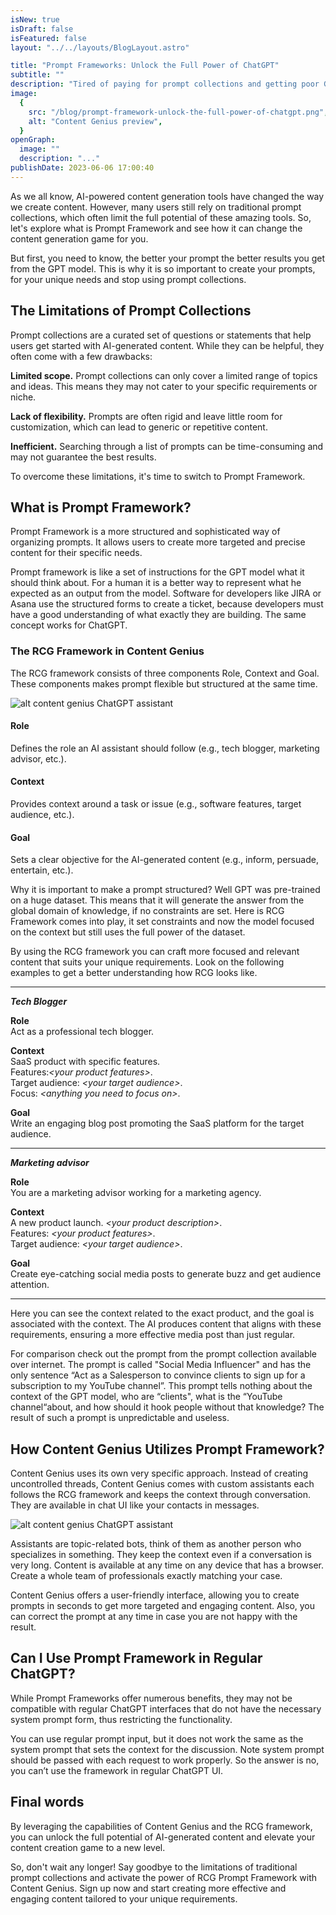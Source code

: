 ```yaml
---
isNew: true
isDraft: false
isFeatured: false
layout: "../../layouts/BlogLayout.astro"

title: "Prompt Frameworks: Unlock the Full Power of ChatGPT"
subtitle: ""
description: "Tired of paying for prompt collections and getting poor GPT answers? Use Prompt Framework to create context-aware assistants that exactly match your task and harness the true potential of AI content generation."
image:
  {
    src: "/blog/prompt-framework-unlock-the-full-power-of-chatgpt.png",
    alt: "Content Genius preview",
  }
openGraph:
  image: ""
  description: "..."
publishDate: 2023-06-06 17:00:40
---
```


As we all know, AI-powered content generation tools have changed the way we create content. However, many users still rely on traditional prompt collections, which often limit the full potential of these amazing tools. So, let's explore what is Prompt Framework and see how it can change the content generation game for you.

But first, you need to know, the better your prompt the better results you get from the GPT model. This is why it is so important to create your prompts, for your unique needs and stop using prompt collections.

## The Limitations of Prompt Collections

Prompt collections are a curated set of questions or statements that help users get started with AI-generated content. While they can be helpful, they often come with a few drawbacks:

**Limited scope.** Prompt collections can only cover a limited range of topics and ideas. This means they may not cater to your specific requirements or niche.

**Lack of flexibility.** Prompts are often rigid and leave little room for customization, which can lead to generic or repetitive content.

**Inefficient.** Searching through a list of prompts can be time-consuming and may not guarantee the best results.

To overcome these limitations, it's time to switch to Prompt Framework.

## What is Prompt Framework?

Prompt Framework is a more structured and sophisticated way of organizing prompts. It allows users to create more targeted and precise content for their specific needs.

Prompt framework is like a set of instructions for the GPT model what it should think about. For a human it is a better way to represent what he expected as an output from the model. Software for developers like JIRA or Asana use the structured forms to create a ticket, because developers must have a good understanding of what exactly they are building. The same concept works for ChatGPT.

### The RCG Framework in Content Genius

The RCG framework consists of three components Role, Context and Goal. These components makes prompt flexible but structured at the same time.

![alt content genius ChatGPT assistant](/blog/content-genius-rcg-framework.png)

#### Role

Defines the role an AI assistant should follow (e.g., tech blogger, marketing advisor, etc.).

#### Context

Provides context around a task or issue (e.g., software features, target audience, etc.).

#### Goal

Sets a clear objective for the AI-generated content (e.g., inform, persuade, entertain, etc.).

Why it is important to make a prompt structured? Well GPT was pre-trained on a huge dataset. This means that it will generate the answer from the global domain of knowledge, if no constraints are set. Here is RCG Framework comes into play, it set constraints and now the model focused on the context but still uses the full power of the dataset.

By using the RCG framework you can craft more focused and relevant content that suits your unique requirements. Look on the following examples to get a better understanding how RCG looks like.

---

**_Tech Blogger_**

**Role**\
Act as a professional tech blogger.

**Context**\
SaaS product with specific features.\
Features:_\<your product features>_.\
Target audience: _\<your target audience>_.\
Focus: _\<anything you need to focus on>_.

**Goal**\
Write an engaging blog post promoting the SaaS platform for the target audience.

---

**_Marketing advisor_**

**Role**\
You are a marketing advisor working for a marketing agency.

**Context**\
A new product launch. _\<your product description>_.\
Features: _\<your product features>_.\
Target audience: _\<your target audience>_.

**Goal**\
Create eye-catching social media posts to generate buzz and get audience attention.

---

Here you can see the context related to the exact product, and the goal is associated with the context. The AI produces content that aligns with these requirements, ensuring a more effective media post than just regular.

For comparison check out the prompt from the prompt collection available over internet. The prompt is called "Social Media Influencer" and has the only sentence “Act as a Salesperson to convince clients to sign up for a subscription to my YouTube channel”. This prompt tells nothing about the context of the GPT model, who are “clients", what is the “YouTube channel“about, and how should it hook people without that knowledge? The result of such a prompt is unpredictable and useless.

## How Content Genius Utilizes Prompt Framework?

Content Genius uses its own very specific approach. Instead of creating uncontrolled threads, Content Genius comes with custom assistants each follows the RCG framework and keeps the context through conversation. They are available in chat UI like your contacts in messages.

![alt content genius ChatGPT assistant](/blog/content-genius-rcg-framework-output.png)

Assistants are topic-related bots, think of them as another person who specializes in something. They keep the context even if a conversation is very long. Content is available at any time on any device that has a browser. Create a whole team of professionals exactly matching your case.

Content Genius offers a user-friendly interface, allowing you to create prompts in seconds to get more targeted and engaging content. Also, you can correct the prompt at any time in case you are not happy with the result.

<!-- Check out the assistants’ library consists of curated Assistants to help you get started in one click. -->

## Can I Use Prompt Framework in Regular ChatGPT?

While Prompt Frameworks offer numerous benefits, they may not be compatible with regular ChatGPT interfaces that do not have the necessary system prompt form, thus restricting the functionality.

You can use regular prompt input, but it does not work the same as the system prompt that sets the context for the discussion. Note system prompt should be passed with each request to work properly. So the answer is no, you can’t use the framework in regular ChatGPT UI.

## Final words

By leveraging the capabilities of Content Genius and the RCG framework, you can unlock the full potential of AI-generated content and elevate your content creation game to a new level.

So, don't wait any longer! Say goodbye to the limitations of traditional prompt collections and activate the power of RCG Prompt Framework with Content Genius. Sign up now and start creating more effective and engaging content tailored to your unique requirements.
